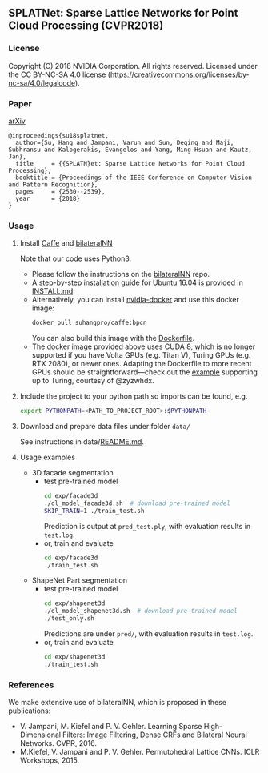 ## SPLATNet: Sparse Lattice Networks for Point Cloud Processing (CVPR2018)

### License

Copyright (C) 2018 NVIDIA Corporation.  All rights reserved.
Licensed under the CC BY-NC-SA 4.0 license (https://creativecommons.org/licenses/by-nc-sa/4.0/legalcode). 


### Paper
[arXiv](https://arxiv.org/abs/1802.08275)
```
@inproceedings{su18splatnet,
  author={Su, Hang and Jampani, Varun and Sun, Deqing and Maji, Subhransu and Kalogerakis, Evangelos and Yang, Ming-Hsuan and Kautz, Jan},
  title     = {{SPLATN}et: Sparse Lattice Networks for Point Cloud Processing},
  booktitle = {Proceedings of the IEEE Conference on Computer Vision and Pattern Recognition},
  pages     = {2530--2539},
  year      = {2018}
}
```

### Usage
       
1. Install [Caffe](http://caffe.berkeleyvision.org) and [bilateralNN](https://github.com/MPI-IS/bilateralNN)
    
    Note that our code uses Python3. 
    * Please follow the instructions on the [bilateralNN](https://github.com/MPI-IS/bilateralNN) repo. 
    * A step-by-step installation guide for Ubuntu 16.04 is provided in [INSTALL.md](INSTALL.md). 
    * Alternatively, you can install [nvidia-docker](https://github.com/NVIDIA/nvidia-docker) and use this docker image: 
        ```bash
        docker pull suhangpro/caffe:bpcn
        ``` 
        You can also build this image with the [Dockerfile](Dockerfile). 
    * The docker image provided above uses CUDA 8, which is no longer supported if you have Volta GPUs (e.g. Titan V), Turing GPUs (e.g. RTX 2080), or newer ones. Adapting the Dockerfile to more recent GPUs should be straightforward—check out the [example](https://hub.docker.com/repository/docker/zyzwhdx/splatnet/general) supporting up to Turing, courtesy of @zyzwhdx.

2. Include the project to your python path so imports can be found, e.g. 
    ```bash
    export PYTHONPATH=<PATH_TO_PROJECT_ROOT>:$PYTHONPATH
    ```

3. Download and prepare data files under folder `data/`
    
    See instructions in data/[README.md](data/README.md).
    
4. Usage examples
    * 3D facade segmentation
        * test pre-trained model
            ```bash
            cd exp/facade3d
            ./dl_model_facade3d.sh  # download pre-trained model
            SKIP_TRAIN=1 ./train_test.sh
            ```
            Prediction is output at `pred_test.ply`, with evaluation results in `test.log`.
        * or, train and evaluate
            ```bash
            cd exp/facade3d
            ./train_test.sh
            ```
    * ShapeNet Part segmentation
        * test pre-trained model
            ```bash
            cd exp/shapenet3d
            ./dl_model_shapenet3d.sh  # download pre-trained model
            ./test_only.sh
            ```
            Predictions are under `pred/`, with evaluation results in `test.log`.
        * or, train and evaluate
            ```bash
            cd exp/shapenet3d
            ./train_test.sh
            ```

### References 
We make extensive use of bilateralNN, which is proposed in these publications:
* V. Jampani, M. Kiefel and P. V. Gehler. Learning Sparse High-Dimensional Filters: Image Filtering, Dense CRFs and Bilateral Neural Networks. CVPR, 2016.
* M.Kiefel, V. Jampani and P. V. Gehler. Permutohedral Lattice CNNs. ICLR Workshops, 2015.
